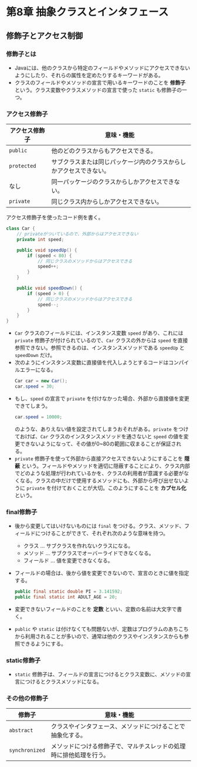 # 第8章 抽象クラスとインタフェース
## 修飾子とアクセス制御
### 修飾子とは
* Javaには、他のクラスから特定のフィールドやメソッドにアクセスできないようにしたり、それらの属性を定めたりするキーワードがある。
* クラスのフィールドやメソッドの宣言で用いるキーワードのことを **修飾子** という。クラス変数やクラスメソッドの宣言で使った `static` も修飾子の一つ。

### アクセス修飾子
| アクセス修飾子 | 意味・機能 |
| -- | -- |
| `public` | 他のどのクラスからもアクセスできる。 |
| `protected` | サブクラスまたは同じパッケージ内のクラスからしかアクセスできない。 |
| なし | 同一パッケージのクラスからしかアクセスできない。 |
| `private` | 同じクラス内からしかアクセスできない。 |

アクセス修飾子を使ったコード例を書く。
```java
class Car {
    // privateがついているので、外部からはアクセスできない
    private int speed;

    public void speedUp() {
        if (speed < 80) {
            // 同じクラスのメソッドからはアクセスできる
            speed++;
        }
    }

    public void speedDown() {
        if (speed > 0) {
            // 同じクラスのメソッドからはアクセスできる
            speed--;
        }
    }
}
```
* `Car` クラスのフィールドには、インスタンス変数 `speed` があり、これには `private` 修飾子が付けられているので、`Car` クラスの外からは `speed` を直接参照できない。参照できるのは、インスタンスメソッドである `speedUp` と `speedDown` だけ。
* 次のようにインスタンス変数に直接値を代入しようとするコードはコンパイルエラーになる。
    ```java
    Car car = new Car();
    car.speed = 30;
    ```
* もし、`speed` の宣言で `private` を付けなかった場合、外部から直接値を変更できてしまう。
    ```java
    car.speed = 10000;
    ```
    のような、ありえない値を設定されてしまうおそれがある。`private` をつけておけば、`Car` クラスのインスタンスメソッドを通さないと `speed` の値を変更できないようになって、その値が0~80の範囲に収まることが保証される。
* `private` 修飾子を使って外部から直接アクセスできないようにすることを **隠蔽** という。フィールドやメソッドを適切に隠蔽することにより、クラス内部でどのような処理が行われているかを、クラスの利用者が意識する必要がなくなる。クラスの中だけで使用するメソッドにも、外部から呼び出せないように `private` を付けておくことが大切。このようにすることを **カプセル化** という。

### final修飾子
* 後から変更してはいけないものには `final` をつける。クラス、メソッド、フィールドにつけることができて、それぞれ次のような意味を持つ。
  * クラス ... サブクラスを作れないクラスになる。
  * メソッド ... サブクラスでオーバーライドできなくなる。
  * フィールド ... 値を変更できなくなる。

* フィールドの場合は、後から値を変更できないので、宣言のときに値を指定する。
    ```java
    public final static double PI = 3.141592;
    public final static int ADULT_AGE = 20;
    ```

* 変更できないフィールドのことを **定数** といい、定数の名前は大文字で書く。
* `public` や `static` は付けなくても問題ないが、定数はプログラムのあちこちから利用されることが多いので、通常は他のクラスやインスタンスからも参照できるようにする。

### static修飾子
* `static` 修飾子は、フィールドの宣言につけるとクラス変数に、メソッドの宣言につけるとクラスメソッドになる。

### その他の修飾子
| 修飾子 | 意味・機能 |
| -- | -- |
| `abstract` | クラスやインタフェース、メソッドにつけることで抽象化する。 |
| `synchronized` | メソッドにつける修飾子で、マルチスレッドの処理時に排他処理を行う。 |
